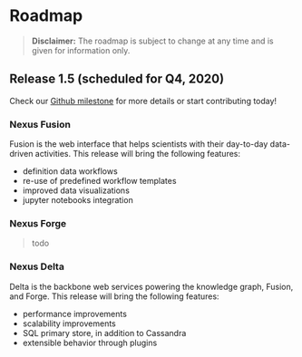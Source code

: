 # Roadmap

> **Disclaimer:** The roadmap is subject to change at any time and is given for information only.

## Release 1.5 (scheduled for Q4, 2020)

Check our [Github milestone](https://github.com/BlueBrain/nexus/milestone/9) for more details or start contributing today!

### Nexus Fusion

Fusion is the web interface that helps scientists with their day-to-day data-driven activities. This release will bring the following features:

* definition data workflows
* re-use of predefined workflow templates
* improved data visualizations
* jupyter notebooks integration

### Nexus Forge

> todo

### Nexus Delta

Delta is the backbone web services powering the knowledge graph, Fusion, and Forge. This release will bring the following features:

* performance improvements
* scalability improvements
* SQL primary store, in addition to Cassandra
* extensible behavior through plugins
